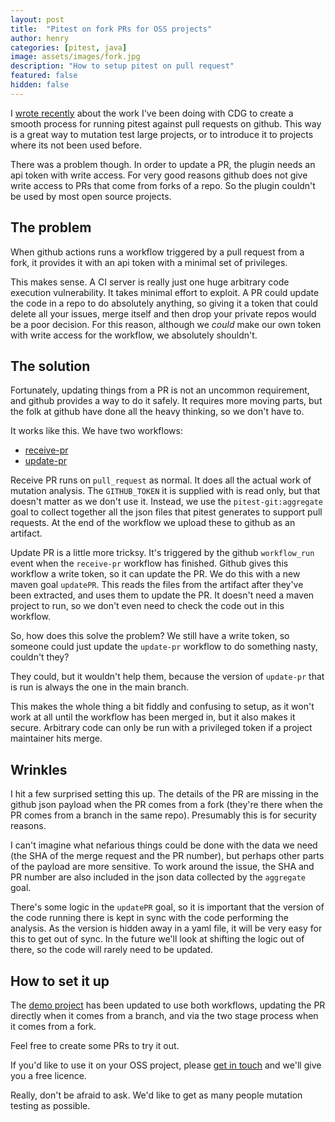 ```yaml
---
layout: post
title:  "Pitest on fork PRs for OSS projects"
author: henry
categories: [pitest, java]
image: assets/images/fork.jpg
description: "How to setup pitest on pull request"
featured: false 
hidden: false
---
```


I [wrote recently](/dont-let-your-code-dry) about the work I've been doing with CDG to create a smooth process for running pitest against pull requests on github. This way is a great way to mutation test large projects, or to introduce it to projects where its not been used before.

There was a problem though. In order to update a PR, the plugin needs an api token with write access. For very good reasons github does not give write access to PRs that come from forks of a repo. So the plugin couldn't be used by most open source projects.

## The problem

When github actions runs a workflow triggered by a pull request from a fork, it provides it with an api token with a minimal set of privileges. 

This makes sense. A CI server is really just one huge arbitrary code execution vulnerability. It takes minimal effort to exploit. A PR could update the code in a repo to do absolutely anything, so giving it a token that could delete all your issues, merge itself and then drop your private repos would be a poor decision. For this reason, although we *could* make our own token with write access for the workflow, we absolutely shouldn't.

## The solution

Fortunately, updating things from a PR is not an uncommon requirement, and github provides a way to do it safely. It requires more moving parts, but the folk at github have done all the heavy thinking, so we don't have to.

It works like this. We have two workflows:

* [receive-pr](https://github.com/GroupCDG-Labs/pitest-github-demo/blob/main/.github/workflows/receive-pr.yml)
* [update-pr](https://github.com/GroupCDG-Labs/pitest-github-demo/blob/main/.github/workflows/update-pr.yml)

Receive PR runs on `pull_request` as normal. It does all the actual work of mutation analysis. The `GITHUB_TOKEN` it is supplied with is read only, but that doesn't matter as we don't use it. Instead, we use the `pitest-git:aggregate` goal to collect together all the json files that pitest generates to support pull requests. At the end of the workflow we upload these to github as an artifact.

Update PR is a little more tricksy. It's triggered by the github `workflow_run` event when the `receive-pr` workflow has finished. Github gives this workflow a write token, so it can update the PR. We do this with a new maven goal `updatePR`. This reads the files from the artifact after they've been extracted, and uses them to update the PR. It doesn't need a maven project to run, so we don't even need to check the code out in this workflow.

So, how does this solve the problem? We still have a write token, so someone could just update the `update-pr` workflow to do something nasty, couldn't they?

They could, but it wouldn't help them, because the version of `update-pr` that is run is always the one in the main branch. 

This makes the whole thing a bit fiddly and confusing to setup, as it won't work at all until the workflow has been merged in, but it also makes it secure. Arbitrary code can only be run with a privileged token if a project maintainer hits merge.

## Wrinkles

I hit a few surprised setting this up. The details of the PR are missing in the github json payload when the PR comes from a fork (they're there when the PR comes from a branch in the same repo). Presumably this is for security reasons. 

I can't imagine what nefarious things could be done with the data we need (the SHA of the merge request and the PR number), but perhaps other parts of the payload are more sensitive. To work around the issue, the SHA and PR number are also included in the json data collected by the `aggregate` goal.

There's some logic in the `updatePR` goal, so it is important that the version of the code running there is kept in sync with the code performing the analysis. As the version is hidden away in a yaml file, it will be very easy for this to get out of sync. In the future we'll look at shifting the logic out of there, so the code will rarely need to be updated. 

## How to set it up

The [demo project](https://github.com/GroupCDG-Labs/pitest-github-demo) has been updated to use both workflows, updating the PR directly when it comes from a branch, and via the two stage process when it comes from a fork. 

Feel free to create some PRs to try it out.

If you'd like to use it on your OSS project, please [get in touch](mailto:pitest.demo@groupcdg.com) and we'll give you a free licence. 

Really, don't be afraid to ask. We'd like to get as many people mutation testing as possible.

